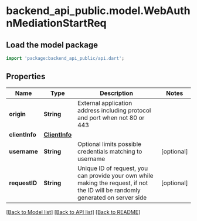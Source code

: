 # backend_api_public.model.WebAuthnMediationStartReq

## Load the model package
```dart
import 'package:backend_api_public/api.dart';
```

## Properties
Name | Type | Description | Notes
------------ | ------------- | ------------- | -------------
**origin** | **String** | External application address including protocol and port when not 80 or 443 | 
**clientInfo** | [**ClientInfo**](ClientInfo.md) |  | 
**username** | **String** | Optional limits possible credentials matching to username | [optional] 
**requestID** | **String** | Unique ID of request, you can provide your own while making the request, if not the ID will be randomly generated on server side | [optional] 

[[Back to Model list]](../README.md#documentation-for-models) [[Back to API list]](../README.md#documentation-for-api-endpoints) [[Back to README]](../README.md)


